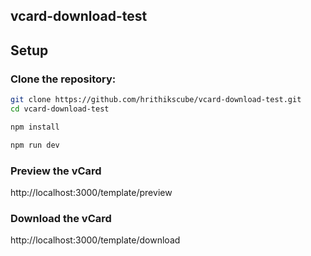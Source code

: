## vcard-download-test

## Setup

### Clone the repository:
```sh
git clone https://github.com/hrithikscube/vcard-download-test.git
cd vcard-download-test

npm install

npm run dev

```
### Preview the vCard
http://localhost:3000/template/preview

### Download the vCard
http://localhost:3000/template/download
